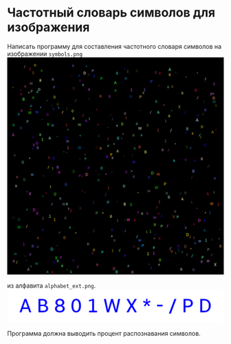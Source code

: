 # Частотный словарь символов для изображения

Написать программу для составления частотного словаря символов на
изображении `symbols.png` ![symbols.png](files/symbols.png)

из алфавита `alphabet_ext.png`.
![alphabet_ext.png](files/alphabet_ext.png)

Программа должна выводить процент распознавания символов.